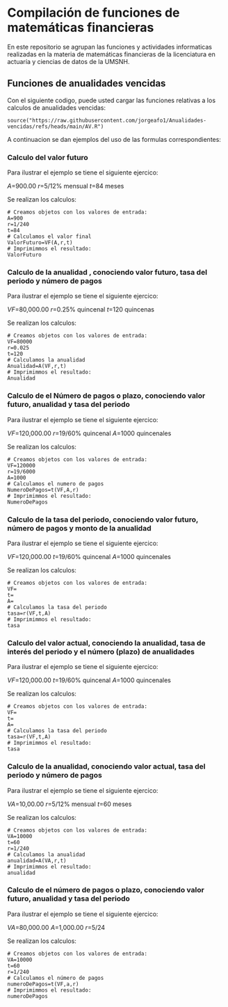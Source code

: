 # Compilación de funciones de matemáticas financieras 

En este repositorio se agrupan las funciones y actividades informaticas realizadas en la materia de matemáticas financieras de la licenciatura en actuaría y ciencias de datos de la UMSNH.

## Funciones de anualidades vencidas 

Con el siguiente codigo, puede usted cargar las funciones relativas a los calculos de anualidades vencidas: 


```{r}
source("https://raw.githubusercontent.com/jorgeafo1/Anualidades-vencidas/refs/heads/main/AV.R")
```

A continuacion se dan ejemplos del uso de las formulas correspondientes:

### Calculo del valor futuro

Para ilustrar el ejemplo se tiene el siguiente ejercico:

$A$=900.00
$r$=5/12% mensual
$t$=84 meses

Se realizan los calculos:

```{r}
# Creamos objetos con los valores de entrada:
A=900
r=1/240
t=84
# Calculamos el valor final
ValorFuturo=VF(A,r,t)
# Imprimimmos el resultado: 
ValorFuturo
```

### Calculo de la anualidad , conociendo valor futuro, tasa del periodo y número de pagos

Para ilustrar el ejemplo se tiene el siguiente ejercico:

$VF$=80,000.00
$r$=0.25% quincenal
$t$=120 quincenas

Se realizan los calculos:

```{r}
# Creamos objetos con los valores de entrada:
VF=80000
r=0.025
t=120
# Calculamos la anualidad
Anualidad=A(VF,r,t)
# Imprimimmos el resultado: 
Anualidad
```

### Calculo de el Número de pagos o plazo, conociendo valor futuro, anualidad y tasa del periodo

Para ilustrar el ejemplo se tiene el siguiente ejercico:

$VF$=120,000.00
$r$=19/60% quincenal
$A$=1000 quincenales

Se realizan los calculos:

```{r}
# Creamos objetos con los valores de entrada:
VF=120000
r=19/6000
A=1000
# Calculamos el numero de pagos
NumeroDePagos=t(VF,A,r)
# Imprimimmos el resultado: 
NumeroDePagos
```

### Calculo de la tasa del periodo, conociendo valor futuro, número de pagos y monto de la anualidad


Para ilustrar el ejemplo se tiene el siguiente ejercico:

$VF$=120,000.00
$t$=19/60% quincenal
$A$=1000 quincenales

Se realizan los calculos:

```{r}
# Creamos objetos con los valores de entrada:
VF=
t=
A=
# Calculamos la tasa del periodo
tasa=r(VF,t,A)
# Imprimimmos el resultado: 
tasa
```

### Calculo del valor actual, conociendo la anualidad, tasa de interés del periodo y el número (plazo) de anualidades


Para ilustrar el ejemplo se tiene el siguiente ejercico:

$VF$=120,000.00
$t$=19/60% quincenal
$A$=1000 quincenales

Se realizan los calculos:

```{r}
# Creamos objetos con los valores de entrada:
VF=
t=
A=
# Calculamos la tasa del periodo
tasa=r(VF,t,A)
# Imprimimmos el resultado: 
tasa
```

### Calculo de la anualidad, conociendo valor actual, tasa del periodo y número de pagos

Para ilustrar el ejemplo se tiene el siguiente ejercico:

$VA$=10,00.00
$r$=5/12% mensual
$t$=60 meses

Se realizan los calculos:

```{r}
# Creamos objetos con los valores de entrada:
VA=10000
t=60
r=1/240
# Calculamos la anualidad
anualidad=A(VA,r,t)
# Imprimimmos el resultado: 
anualidad
```

### Calculo de el número de pagos o plazo, conociendo valor futuro, anualidad y tasa del periodo

Para ilustrar el ejemplo se tiene el siguiente ejercico:

$VA$=80,000.00
$A$=1,000.00
$r$=5/24

Se realizan los calculos:

```{r}
# Creamos objetos con los valores de entrada:
VA=10000
t=60
r=1/240
# Calculamos el número de pagos
numeroDePagos=t(VF,a,r)
# Imprimimmos el resultado: 
numeroDePagos
```
